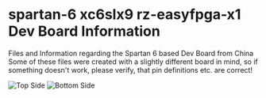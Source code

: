 # spartan-6 xc6slx9 rz-easyfpga-x1 Dev Board Information
Files and Information regarding the Spartan 6 based Dev Board from China
Some of these files were created with a slightly different board in mind,
so if something doesn't work, please verify, that pin definitions etc. are correct!

![Top Side][top]
![Bottom Side][bottom]

[top]:https://raw.githubusercontent.com/wilhelmzeuschner/spartan-6-xc6slx9-rz-easyfpga-x1/master/images/board%20top.jpg
[bottom]:https://raw.githubusercontent.com/wilhelmzeuschner/spartan-6-xc6slx9-rz-easyfpga-x1/master/images/board%20bottom.jpg
